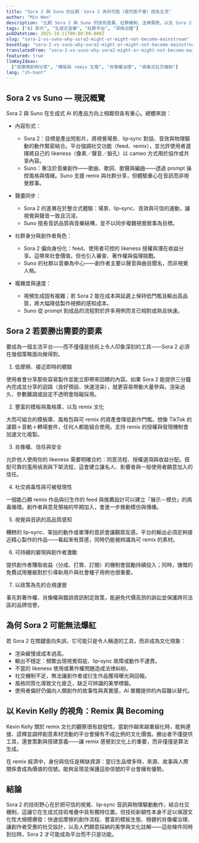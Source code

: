 ```yaml
---
title: "Sora 2 與 Suno 的比較：Sora 2 為何可能（或可能不會）成為主流"
author: "Min Wen"
description: "比較 Sora 2 與 Suno 的技術差異、社群機制、法律風險，以及 Sora 2 若要成為文化平台所需的策略選擇。"
tags: ["AI 影片", "生成式音樂", "社群平台", "深偽治理"]
pubDatetime: 2025-10-11T00:00:00.000Z
slug: "sora-2-vs-suno-why-sora2-might-or-might-not-become-mainstream"
baseSlug: "sora-2-vs-suno-why-sora2-might-or-might-not-become-mainstream"
translatedFrom: "sora-2-vs-suno-why-sora2-might-or-might-not-become-mainstream"
featured: true
llmKeyIdeas:
  ["低摩擦即時分享", "模板與 remix 生態", "肖像權治理", "病毒式社交機制"]
lang: "zh-hant"
---
```


## Sora 2 vs Suno — 現況概覽

Sora 2 與 Suno 在生成式 AI 的產品方向上相鄰但各有重心。總體來說：

- 內容形式：
  - Sora 2：目標是產出短影片，將視覺場景、lip‑sync 對話、音效與物理驅動的動作緊密結合。平台強調社交功能（feed、remix），並允許使用者選擇將自己的 likeness（像素／聲音／臉孔）以 cameo 方式用於協作或共享內容。
  - Suno：專注於音樂創作——歌曲、歌詞、歌聲與編曲——透過 prompt 操控風格與情緒。Suno 支援 remix 與社群分享，但體驗重心在音訊而非視覺敘事。

- 聲畫同步：
  - Sora 2 的差異在於整合式體驗：場景、lip‑sync、音效與可信的運動，讓視覺與聲音一致且沉浸。
  - Suno 擅長音訊品質與音樂結構，並不以同步複雜視覺敘事為目標。

- 社群身分與創作者角色：
  - Sora 2 偏向身份化：feed、使用者可控的 likeness 授權與潛在收益分享。這帶來社會價值，但也引入審查、著作權與倫理挑戰。
  - Suno 的社群以音樂為中心——創作者主要以聲音與曲目聞名，而非視覺人格。

- 複雜度與速度：
  - 視頻生成固有複雜；若 Sora 2 能在成本與延遲上保持低門檻且輸出高品質，將大幅降低製作視頻的感知成本。
  - Suno 從 prompt 到成品的流程對於許多用例而言已相對成熟且快速。

## Sora 2 若要勝出需要的要素

要成為一個主流平台——而不僅僅是技術上令人印象深刻的工具——Sora 2 必須在幾個策略面向做得對。

1. 低摩擦、接近即時的體驗

使用者會分享那些容易製作並能立即帶來回饋的內容。如果 Sora 2 能提供三分鐘內完成並分享的迴路（良好預設、快速渲染），就更容易帶動大量參與。渲染過久、參數難調或設定不透明會阻礙採用。

2. 豐富的模板與風格庫，以及 remix 文化

大而可組合的模板庫、風格包與可 remix 的資產會降低創作門檻。想像 TikTok 的濾鏡＋音軌＋轉場套件，任何人都能組合使用。支持 remix 的授權與發現機制會加速文化複製。

3. 肖像權、信任與安全

允許他人使用你的 likeness 需要明確合約：同意流程、授權選項與收益分配。搭配可靠的濫用偵測與下架流程，這會建立讓名人、影響者與一般使用者願意加入的信任。

4. 社交病毒性與可被發現性

一個能凸顯 remix 作品與衍生作的 feed 與推薦設計可以建立「展示－模仿」的病毒循環。創作者與意見領袖的早期加入，會進一步推動模仿與傳播。

5. 視覺與音訊的高品質感知

糟糕的 lip‑sync、笨拙的動作或單薄的音訊會讓觀眾反感。平台的輸出必須足夠接近精心製作的作品——看起來有質感，同時仍能被辨識為可 remix 的素材。

6. 可持續的變現與創作者激勵

提供創作者賺取收益（分成、打賞、訂閱）的機制會鼓勵持續投入；同時，慷慨的免費試用層級對於引導新用戶與社會種子用例也很重要。

7. 以政策為先的合規運營

事先對著作權、肖像權與錯誤資訊制定政策，能避免代價高昂的訴訟並保護跨司法區的品牌信譽。

## 為何 Sora 2 可能無法爆紅

若 Sora 2 在關鍵面向失誤，它可能只是令人稱道的工具，而非成為文化現象：

- 渲染緩慢或成本過高。
- 輸出不穩定：頻繁出現視覺瑕疵、lip‑sync 故障或動作不連貫。
- 不當的 likeness 使用或著作權問題造成法律糾紛。
- 社交機制不足，無法讓創作者或衍生作品獲得曝光與回報。
- 風格同質化導致文化疲乏，缺乏可辨識的美學標籤。
- 使用者偏好仍偏向人類創作的故事性與真實感，AI 單獨提供的內容難以替代。

## 以 Kevin Kelly 的視角：Remix 與 Becoming

Kevin Kelly 關於 remix 文化的觀察很有啟發性。當創作越來越重組化時，能夠連接、詮釋並調停創意素材流動的平台會擁有不成比例的文化價值。勝出者不僅提供工具，還會策劃與搭建意義——讓 remix 感覺到文化上的重要，而非僅僅是算法生成。

在 remix 經濟中，身份與信任是稀缺資源：當衍生品增多時，來源、故事與人際關係會成為價值的信號。能夠呈現並保護這些信號的平台會擁有優勢。

## 結論

Sora 2 的技術野心在於把可信的視覺、lip‑sync 音訊與物理驅動動作，結合社交機制，這讓它在生成式技術堆疊中具有獨特位置。但技術新穎性本身不足以保證文化性大規模爆發：快速低摩擦的創作流程、豐富的模板生態、穩健的肖像權治理、讓創作者受惠的社交設計，以及人們願意採納的美學與文化註解——這些條件同時到位時，Sora 2 才可能成為平台而不只是功能。
